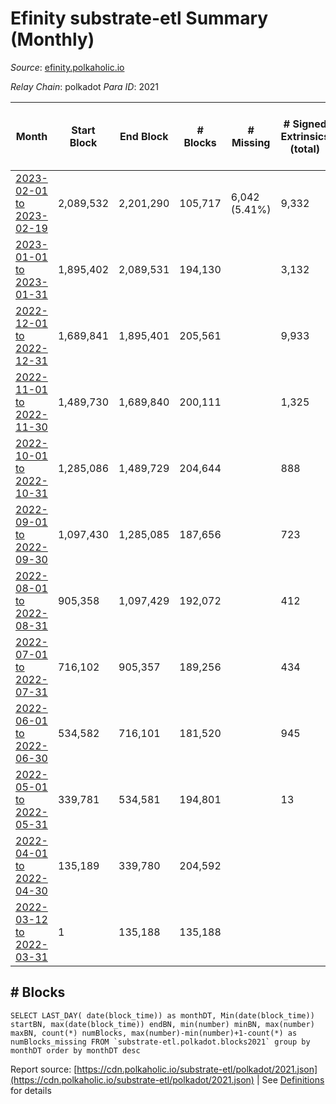 # Efinity substrate-etl Summary (Monthly)

_Source_: [efinity.polkaholic.io](https://efinity.polkaholic.io)

*Relay Chain*: polkadot
*Para ID*: 2021



| Month | Start Block | End Block | # Blocks | # Missing | # Signed Extrinsics (total) | # Active Accounts (avg) | # Addresses with Balances (max) | Issues |
| ----- | ----------- | --------- | -------- | --------- | --------------------------- | ----------------------- | ------------------------------- | ------ |
| [2023-02-01 to 2023-02-19](/polkadot/2021-efinity/2023-02-28.md) | 2,089,532 | 2,201,290 | 105,717 | 6,042 (5.41%) | 9,332 | 32 | 16,097 | - | 
| [2023-01-01 to 2023-01-31](/polkadot/2021-efinity/2023-01-31.md) | 1,895,402 | 2,089,531 | 194,130 |   | 3,132 | 22 | 15,989 | - | 
| [2022-12-01 to 2022-12-31](/polkadot/2021-efinity/2022-12-31.md) | 1,689,841 | 1,895,401 | 205,561 |   | 9,933 | 16 | 15,846 | - | 
| [2022-11-01 to 2022-11-30](/polkadot/2021-efinity/2022-11-30.md) | 1,489,730 | 1,689,840 | 200,111 |   | 1,325 | 17 | 15,760 | - | 
| [2022-10-01 to 2022-10-31](/polkadot/2021-efinity/2022-10-31.md) | 1,285,086 | 1,489,729 | 204,644 |   | 888 | 12 | 15,635 | - | 
| [2022-09-01 to 2022-09-30](/polkadot/2021-efinity/2022-09-30.md) | 1,097,430 | 1,285,085 | 187,656 |   | 723 | 10 | 15,571 | - | 
| [2022-08-01 to 2022-08-31](/polkadot/2021-efinity/2022-08-31.md) | 905,358 | 1,097,429 | 192,072 |   | 412 | 9 | 15,549 | - | 
| [2022-07-01 to 2022-07-31](/polkadot/2021-efinity/2022-07-31.md) | 716,102 | 905,357 | 189,256 |   | 434 | 11 | 15,534 | - | 
| [2022-06-01 to 2022-06-30](/polkadot/2021-efinity/2022-06-30.md) | 534,582 | 716,101 | 181,520 |   | 945 | 15 | 15,515 | - | 
| [2022-05-01 to 2022-05-31](/polkadot/2021-efinity/2022-05-31.md) | 339,781 | 534,581 | 194,801 |   | 13 |  | 10 | - | 
| [2022-04-01 to 2022-04-30](/polkadot/2021-efinity/2022-04-30.md) | 135,189 | 339,780 | 204,592 |   |  |  | 3 | - | 
| [2022-03-12 to 2022-03-31](/polkadot/2021-efinity/2022-03-31.md) | 1 | 135,188 | 135,188 |   |  |  | 3 | - | 

## # Blocks
```
SELECT LAST_DAY( date(block_time)) as monthDT, Min(date(block_time)) startBN, max(date(block_time)) endBN, min(number) minBN, max(number) maxBN, count(*) numBlocks, max(number)-min(number)+1-count(*) as numBlocks_missing FROM `substrate-etl.polkadot.blocks2021` group by monthDT order by monthDT desc
```



Report source: [https://cdn.polkaholic.io/substrate-etl/polkadot/2021.json](https://cdn.polkaholic.io/substrate-etl/polkadot/2021.json) | See [Definitions](/DEFINITIONS.md) for details
